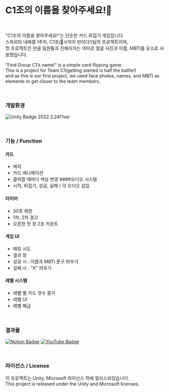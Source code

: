 <br/>

# C1조의 이름을 찾아주세요!👊

<br/>

"C1조의 이름을 찾아주세요!"는 단순한 카드 뒤집기 게임입니다.  
스파르타 내배캠 1주차, C1조(👊시작이 반이다!)팀의 프로젝트이며,   
첫 프로젝트인 만큼 팀원들과 친해지자는 의미로 얼굴 사진과 이름, MBTI를 요소로 사용했습니다.  

“Find Group C1’s name!” is a simple card flipping game.  
This is a project for Team C1(getting started is half the battle!)  
and as this is our first project, we used face photos, names, and MBTI as elements to get closer to the team members.

<br/>

### 개발환경
![Unity Badge](https://img.shields.io/badge/unity-000000?style=flat&logo=unity&logoColor=white) 2022.3.24f1ver

<br/>

### 기능 / Function
#### 카드
- 배치
- 카드 애니메이션
- 클릭할 때마다 색상 변경
####오디오 시스템
- 시작, 뒤집기, 성공, 실패 / 각 오디오 삽입
#### 타이머
- 30초 제한
- 1차, 2차 경고
- 오픈한 첫 장 2초 카운트
#### 게임 UI
- 매칭 시도
- 결과 창
- 성공 시 : 이름과 MBTI 문구 띄우기
- 실패 시 : "X" 띄우기
#### 레벨 시스템
- 레벨 별 카드 갯수 증가
- 레벨 UI
- 레벨 해금


<br/>

### 결과물
[![Notion Badge](https://img.shields.io/badge/Notion-000000?style=for-the-badge&logo=notion&logoColor=white)](https://www.notion.so/teamsparta/1-_-e5388cc51a934ff8aef6231504fb8918)
[![YouTube Badge](https://img.shields.io/badge/YouTube-red?style=for-the-badge&logo=youtube&logoColor=white)](https://www.youtube.com/watch?v=HI60LFy06dk)

<br/>

### 라이선스 / License
이 프로젝트는 Unity, Microsoft 라이선스 하에 릴리스되었습니다.  
This project is released under the Unity and Microsoft licenses.
